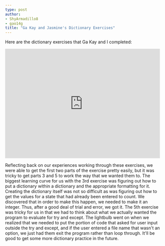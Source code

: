 ```yaml
---
type: post
author:
- ShyArmadillo8
- gao14g
title: "Ga Kay and Jasmine's Dictionary Exercises"
---
```


Here are the dictionary exercises that Ga Kay and I completed:
<iframe src="https://trinket.io/embed/python3/1d1d85fb1d" width="100%" height="356" frameborder="0" marginwidth="0" marginheight="0" allowfullscreen></iframe>

Reflecting back on our experiences working through these exercises, we were able to get the first two parts of the exercise pretty easily, but it was tricky to get parts 3 and 5 to work the way that we wanted them to.  The biggest learning curve for us with the 3rd exercise was figuring out how to put a dictionary within a dictionary and the appropriate formatting for it.  Creating the dictionary itself was not so difficult as was figuring out how to get the values for a state that had already been entered to count. We discovered that in order to make this happen, we needed to make it an integer.  Thus, after a good deal of trial and error, we got it.  The 5th exercise was tricky for us in that we had to think about what we actually wanted the program to evaluate for try and except.  The lightbulb went on when we realized that we needed to put the portion of code that asked for user input outside the try and except, and if the user entered a file name that wasn't an option, we just had them exit the program rather than loop through.  It'll be good to get some more dictionary practice in the future.
